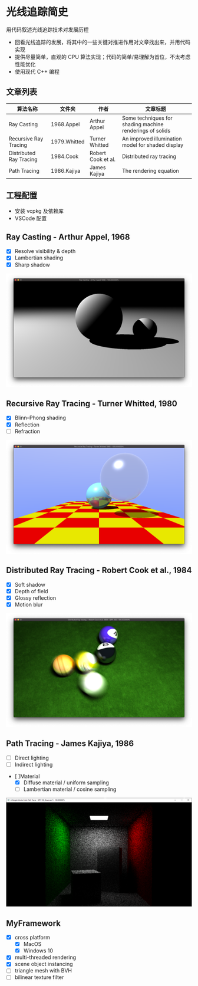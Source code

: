# 光线追踪简史 

用代码叙述光线追踪技术对发展历程

- 回看光线追踪的发展，将其中的一些关键对推进作用对文章找出来，并用代码实现
- 提供尽量简单，直观的 CPU 算法实现；代码的简单/易理解为首位，不太考虑性能优化
- 使用现代 C++ 编程

## 文章列表

| 算法名称 | 文件夹  |  作者    |  文章标题    |
| -- | --  |  --  |  --  |
| Ray Casting |  1968.Appel   | Arthur Appel |  Some techniques for shading machine renderings of solids    |
| Recursive Ray Tracing |  1979.Whitted | Turner Whitted  |  An improved illumination model for shaded display   |
| Distributed Ray Tracing |  1984.Cook    | Robert Cook et al. | Distributed ray tracing  |
| Path Tracing |  1986.Kajiya  | James Kajiya | The rendering equation  |

## 工程配置

- 安装 vcpkg 及依赖库
- VSCode 配置

## Ray Casting - Arthur Appel, 1968

- [x] Resolve visibility & depth
- [x] Lambertian shading
- [x] Sharp shadow

![Screen Shot](./1968.Appel/images/Screen-Shot-2020-05-08.png)

## Recursive Ray Tracing - Turner Whitted, 1980

- [x] Blinn–Phong shading
- [x] Reflection
- [ ] Refraction

![Screen Shot](./1980.Whitted/images/ScreenShot-2020-05-26.png)

## Distributed Ray Tracing - Robert Cook et al., 1984

- [x] Soft shadow
- [x] Depth of field
- [x] Glossy reflection
- [x] Motion blur

![Screen Shot](./1984.Cook/images/ScreenShot-2020-05-30.png)

## Path Tracing - James Kajiya, 1986

- [ ] Direct lighting
- [ ] Indirect lighting
- [ ]Material
    * [x] Diffuse material / uniform sampling
    * [ ] Lambertian material / cosine sampling

![Screen Shot](./1986.Kajiya/images/ScreenShot-2020-06-07.png)

## MyFramework

- [x] cross platform
    * [x] MacOS
    * [x] Windows 10
- [x] multi-threaded rendering
- [x] scene object instancing
- [ ] triangle mesh with BVH
- [ ] bilinear texture filter
